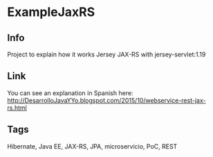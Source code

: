 # ExampleJaxRS

## Info

Project to explain how it works Jersey JAX-RS with jersey-servlet:1.19

## Link

You can see an explanation in Spanish here: http://DesarrolloJavaYYo.blogspot.com/2015/10/webservice-rest-jax-rs.html

## Tags

Hibernate, Java EE, JAX-RS, JPA, microservicio, PoC, REST